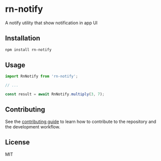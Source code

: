 # rn-notify

A notify utility that show notification in app UI

## Installation

```sh
npm install rn-notify
```

## Usage

```js
import RnNotify from 'rn-notify';

// ...

const result = await RnNotify.multiply(3, 7);
```

## Contributing

See the [contributing guide](CONTRIBUTING.md) to learn how to contribute to the repository and the development workflow.

## License

MIT
